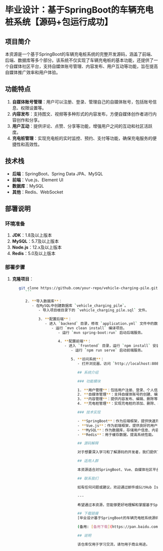 # 毕业设计：基于SpringBoot的车辆充电桩系统【源码+包运行成功】

## 项目简介

本资源是一个基于SpringBoot的车辆充电桩系统的完整开发源码，涵盖了前端、后端、数据库等多个部分。该系统不仅实现了车辆充电桩的基本功能，还提供了一个自媒体社区平台，支持自媒体账号管理、内容发布、用户互动等功能，旨在提高自媒体推广效率和用户体验。

## 功能特点

1. **自媒体账号管理**：用户可以注册、登录、管理自己的自媒体账号，包括账号信息、权限设置等。
2. **内容发布**：支持图文、视频等多种形式的内容发布，方便自媒体创作者进行内容创作和分享。
3. **用户互动**：提供评论、点赞、分享等功能，增强用户之间的互动和社区活跃度。
4. **充电桩管理**：实现充电桩的实时监控、预约、支付等功能，确保充电服务的便捷性和高效性。

## 技术栈

- **后端**：SpringBoot、Spring Data JPA、MySQL
- **前端**：Vue.js、Element UI
- **数据库**：MySQL
- **其他**：Redis、WebSocket

## 部署说明

### 环境准备

1. **JDK**：1.8及以上版本
2. **MySQL**：5.7及以上版本
3. **Node.js**：12.x及以上版本
4. **Redis**：5.0及以上版本

### 部署步骤

1. **克隆项目**：
   ```bash
      git clone https://github.com/your-repo/vehicle-charging-pile.git
         ```

         2. **导入数据库**：
            - 在MySQL中创建数据库 `vehicle_charging_pile`。
               - 导入项目根目录下的 `vehicle_charging_pile.sql` 文件。

               3. **配置后端**：
                  - 进入 `backend` 目录，修改 `application.yml` 文件中的数据库连接信息。
                     - 运行 `mvn clean install` 编译项目。
                        - 运行 `mvn spring-boot:run` 启动后端服务。

                        4. **配置前端**：
                           - 进入 `frontend` 目录，运行 `npm install` 安装依赖。
                              - 运行 `npm run serve` 启动前端服务。

                              5. **访问系统**：
                                 - 打开浏览器，访问 `http://localhost:8080` 即可进入系统。

                                 ## 系统介绍

                                 ### 功能模块

                                 1. **用户管理**：包括用户注册、登录、个人信息管理等功能。
                                 2. **自媒体管理**：支持自媒体账号的创建、编辑、删除等操作。
                                 3. **内容管理**：提供内容发布、编辑、删除等功能，支持多种内容形式。
                                 4. **充电桩管理**：实现充电桩的添加、删除、状态监控等功能。

                                 ### 技术实现

                                 - **SpringBoot**：作为后端框架，提供快速开发和部署的能力。
                                 - **Vue.js**：作为前端框架，提供良好的用户交互体验。
                                 - **MySQL**：作为数据库，存储用户信息、内容数据等。
                                 - **Redis**：用于缓存数据，提高系统性能。

                                 ## 源码解释

                                 对于想要深入学习和了解源码的开发者，我们提供了详细的源码解释。通过逐行分析源码，我们对系统的技术实现、API设计、业务逻辑等进行深入解读和分析，帮助开发者更好地理解源码和在其基础上进行二次开发，并提供更多开发思路和技巧。

                                 ## 适用人群

                                 本资源适合对SpringBoot、Vue、自媒体社区平台开发有一定基础的开发者学习和参考。该系统的设计思路、技术实现和业务逻辑等方面都具有高参考价值，为开发者提供了丰富的开发经验和实践指导。

                                 ## 联系我们

                                 如有任何问题或建议，欢迎通过邮件或GitHub Issues联系我们。

                                 ---

                                 希望通过本资源，您能够更好地理解和掌握基于SpringBoot的车辆充电桩系统开发，并在实际项目中应用所学知识。祝您学习愉快！

                                 ## 下载链接
                                 [毕业设计基于SpringBoot的车辆充电桩系统源码包运行成功](https://pan.quark.cn/s/bf00e68f7788) 

                                 (备用: [备用下载](https://pan.baidu.com/s/1PkXkQSK1h_HDfd7q4cEZ6g?pwd=1234))

                                 ## 说明

                                 该仓库仅用于学习交流，请勿用于商业用途。
